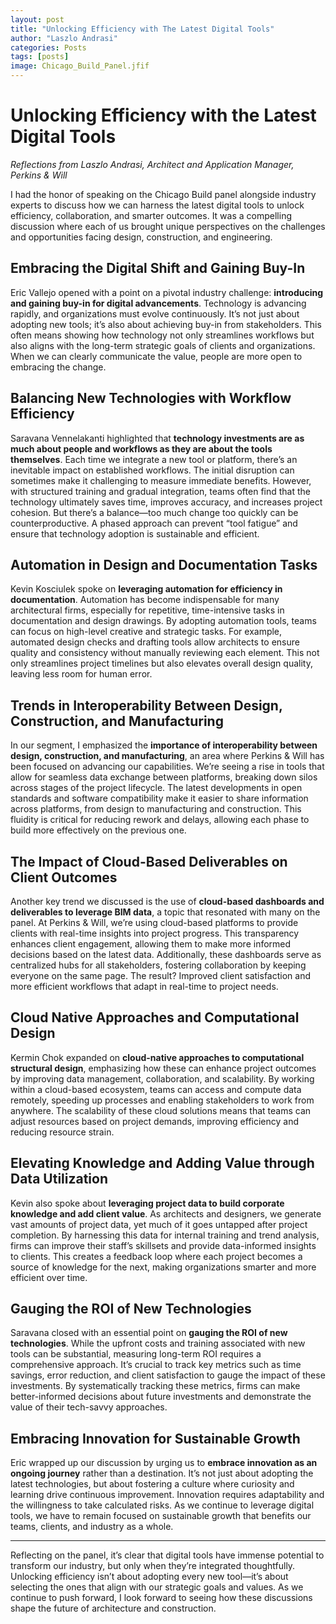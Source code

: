 ```yaml
---
layout: post
title: "Unlocking Efficiency with The Latest Digital Tools"
author: "Laszlo Andrasi"
categories: Posts
tags: [posts]
image: Chicago_Build_Panel.jfif
---
```


# Unlocking Efficiency with the Latest Digital Tools

*Reflections from Laszlo Andrasi, Architect and Application Manager, Perkins & Will*

I had the honor of speaking on the Chicago Build panel alongside industry experts to discuss how we can harness the latest digital tools to unlock efficiency, collaboration, and smarter outcomes. It was a compelling discussion where each of us brought unique perspectives on the challenges and opportunities facing design, construction, and engineering.

## Embracing the Digital Shift and Gaining Buy-In

Eric Vallejo opened with a point on a pivotal industry challenge: **introducing and gaining buy-in for digital advancements**. Technology is advancing rapidly, and organizations must evolve continuously. It’s not just about adopting new tools; it’s also about achieving buy-in from stakeholders. This often means showing how technology not only streamlines workflows but also aligns with the long-term strategic goals of clients and organizations. When we can clearly communicate the value, people are more open to embracing the change.

## Balancing New Technologies with Workflow Efficiency

Saravana Vennelakanti highlighted that **technology investments are as much about people and workflows as they are about the tools themselves**. Each time we integrate a new tool or platform, there’s an inevitable impact on established workflows. The initial disruption can sometimes make it challenging to measure immediate benefits. However, with structured training and gradual integration, teams often find that the technology ultimately saves time, improves accuracy, and increases project cohesion. But there’s a balance—too much change too quickly can be counterproductive. A phased approach can prevent “tool fatigue” and ensure that technology adoption is sustainable and efficient.

## Automation in Design and Documentation Tasks

Kevin Kosciulek spoke on **leveraging automation for efficiency in documentation**. Automation has become indispensable for many architectural firms, especially for repetitive, time-intensive tasks in documentation and design drawings. By adopting automation tools, teams can focus on high-level creative and strategic tasks. For example, automated design checks and drafting tools allow architects to ensure quality and consistency without manually reviewing each element. This not only streamlines project timelines but also elevates overall design quality, leaving less room for human error.

## Trends in Interoperability Between Design, Construction, and Manufacturing

In our segment, I emphasized the **importance of interoperability between design, construction, and manufacturing**, an area where Perkins & Will has been focused on advancing our capabilities. We’re seeing a rise in tools that allow for seamless data exchange between platforms, breaking down silos across stages of the project lifecycle. The latest developments in open standards and software compatibility make it easier to share information across platforms, from design to manufacturing and construction. This fluidity is critical for reducing rework and delays, allowing each phase to build more effectively on the previous one.

## The Impact of Cloud-Based Deliverables on Client Outcomes

Another key trend we discussed is the use of **cloud-based dashboards and deliverables to leverage BIM data**, a topic that resonated with many on the panel. At Perkins & Will, we’re using cloud-based platforms to provide clients with real-time insights into project progress. This transparency enhances client engagement, allowing them to make more informed decisions based on the latest data. Additionally, these dashboards serve as centralized hubs for all stakeholders, fostering collaboration by keeping everyone on the same page. The result? Improved client satisfaction and more efficient workflows that adapt in real-time to project needs.

## Cloud Native Approaches and Computational Design

Kermin Chok expanded on **cloud-native approaches to computational structural design**, emphasizing how these can enhance project outcomes by improving data management, collaboration, and scalability. By working within a cloud-based ecosystem, teams can access and compute data remotely, speeding up processes and enabling stakeholders to work from anywhere. The scalability of these cloud solutions means that teams can adjust resources based on project demands, improving efficiency and reducing resource strain.

## Elevating Knowledge and Adding Value through Data Utilization

Kevin also spoke about **leveraging project data to build corporate knowledge and add client value**. As architects and designers, we generate vast amounts of project data, yet much of it goes untapped after project completion. By harnessing this data for internal training and trend analysis, firms can improve their staff’s skillsets and provide data-informed insights to clients. This creates a feedback loop where each project becomes a source of knowledge for the next, making organizations smarter and more efficient over time.

## Gauging the ROI of New Technologies

Saravana closed with an essential point on **gauging the ROI of new technologies**. While the upfront costs and training associated with new tools can be substantial, measuring long-term ROI requires a comprehensive approach. It’s crucial to track key metrics such as time savings, error reduction, and client satisfaction to gauge the impact of these investments. By systematically tracking these metrics, firms can make better-informed decisions about future investments and demonstrate the value of their tech-savvy approaches.

## Embracing Innovation for Sustainable Growth

Eric wrapped up our discussion by urging us to **embrace innovation as an ongoing journey** rather than a destination. It’s not just about adopting the latest technologies, but about fostering a culture where curiosity and learning drive continuous improvement. Innovation requires adaptability and the willingness to take calculated risks. As we continue to leverage digital tools, we have to remain focused on sustainable growth that benefits our teams, clients, and industry as a whole.


---

Reflecting on the panel, it’s clear that digital tools have immense potential to transform our industry, but only when they’re integrated thoughtfully. Unlocking efficiency isn’t about adopting every new tool—it’s about selecting the ones that align with our strategic goals and values. As we continue to push forward, I look forward to seeing how these discussions shape the future of architecture and construction.

